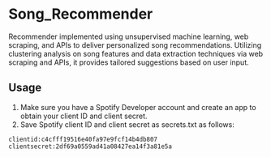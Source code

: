 # Song_Recommender
Recommender implemented using unsupervised machine learning, web scraping, and APIs to deliver personalized song recommendations. Utilizing clustering analysis on song features and data extraction techniques via web scraping and APIs, it provides tailored suggestions based on user input.


## Usage

1. Make sure you have a Spotify Developer account and create an app to obtain your client ID and client secret.
2. Save Spotify client ID and client secret as secrets.txt as follows:
```
clientid:c4cfff19516e40fa97e9fcf14b4db807
clientsecret:2df69a0559ad41a08427ea14f3a81e5a
```
